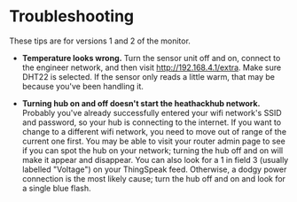 # Troubleshooting

These tips are for versions 1 and 2 of the monitor.

- **Temperature looks wrong.** Turn the sensor unit off and on, connect to the engineer network, and then visit http://192.168.4.1/extra.  Make sure DHT22 is selected.  If the sensor only reads a little warm, that may be because you've been handling it.

- **Turning hub on and off doesn't start the heathackhub network.** Probably you've already successfully entered your wifi network's SSID and password, so your hub is connecting to the internet.  If you want to change to a different wifi network, you need to move out of range of the current one first.  You may be able to visit your router admin page to see if you can spot the hub on your network; turning the hub off and on will make it appear and disappear.  You can also look for a 1 in field 3 (usually labelled "Voltage") on your ThingSpeak feed.  Otherwise, a dodgy power connection is the most likely cause; turn the hub off and on and look for a single blue flash.

